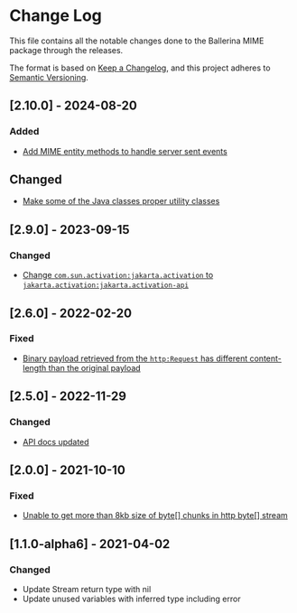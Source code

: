 # Change Log
This file contains all the notable changes done to the Ballerina MIME package through the releases.

The format is based on [Keep a Changelog](https://keepachangelog.com/en/1.0.0/), and this project adheres to 
[Semantic Versioning](https://semver.org/spec/v2.0.0.html).

## [2.10.0] - 2024-08-20

### Added
- [Add MIME entity methods to handle server sent events](https://github.com/ballerina-platform/ballerina-library/issues/6739)

## Changed
- [Make some of the Java classes proper utility classes](https://github.com/ballerina-platform/ballerina-standard-library/issues/4940)

## [2.9.0] - 2023-09-15

### Changed
- [Change `com.sun.activation:jakarta.activation` to `jakarta.activation:jakarta.activation-api`](https://github.com/ballerina-platform/ballerina-standard-library/issues/4789)

## [2.6.0] - 2022-02-20

### Fixed
- [Binary payload retrieved from the `http:Request` has different content-length than the original payload](https://github.com/ballerina-platform/ballerina-standard-library/issues/3662)

## [2.5.0] - 2022-11-29

### Changed
- [API docs updated](https://github.com/ballerina-platform/ballerina-standard-library/issues/3463)

## [2.0.0] - 2021-10-10

### Fixed
- [Unable to get more than 8kb size of byte[] chunks in http byte[] stream](https://github.com/ballerina-platform/ballerina-standard-library/issues/2002)

## [1.1.0-alpha6] - 2021-04-02

### Changed
 - Update Stream return type with nil
 - Update unused variables with inferred type including error
 
